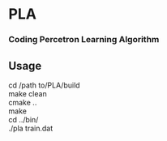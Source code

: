 # PLA
### Coding Percetron Learning Algorithm

## Usage
cd /path to/PLA/build   
make clean  
cmake ..  
make  
cd ../bin/  
./pla train.dat  

